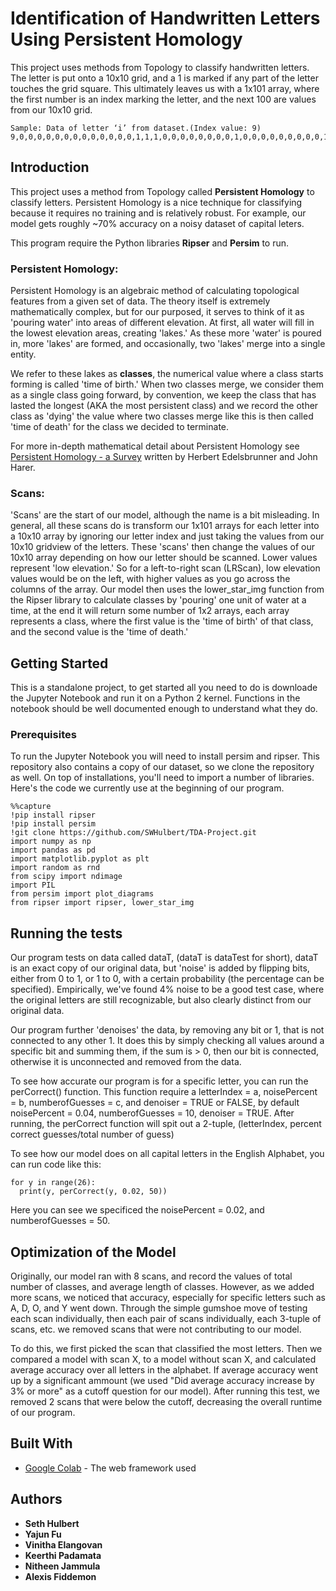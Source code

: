 # Identification of Handwritten Letters Using Persistent Homology

This project uses methods from Topology to classify handwritten letters. The letter is put onto a 10x10 grid, and a 1 is marked if any part of the letter touches the grid square. This ultimately leaves us with a 1x101 array, where the first number is an index marking the letter, and the next 100 are values from our 10x10 grid.

```
Sample: Data of letter ‘i’ from dataset.(Index value: 9)
9,0,0,0,0,0,0,0,0,0,0,0,0,0,1,1,1,0,0,0,0,0,0,0,0,1,0,0,0,0,0,0,0,0,0,1,0,0,0,0,0,0,0,0,0,1,0,0,0,0,0,0,0,0,0,1,0,0,0,0,0,0,0,0,0,1,0,0,0,0,0,0,0,0,0,1,0,0,0,0,0,0,0,0,1,1,1,0,0,0,0,0,0,0,0,0,0,0,0,0,0
```

## Introduction
This project uses a method from Topology called **Persistent Homology** to classify letters. Persistent Homology is a nice technique for classifying because it requires no training and is relatively robust. For example, our model gets roughly ~70% accuracy on a noisy dataset of capital leters.

This program require the Python libraries **Ripser** and **Persim** to run.

### Persistent Homology:
Persistent Homology is an algebraic method of calculating topological features from a given set of data. The theory itself is extremely mathematically complex, but for our purposed, it serves to think of it as 'pouring water' into areas of different elevation. At first, all water will fill in the lowest elevation areas, creating 'lakes.' As these more 'water' is poured in, more 'lakes' are formed, and occasionally, two 'lakes' merge into a single entity.

We refer to these lakes as **classes**, the numerical value where a class starts forming is called 'time of birth.' When two classes merge, we consider them as a single class going forward, by convention, we keep the class that has lasted the longest (AKA the most persistent class) and we record the other class as 'dying' the value where two classes merge like this is then called 'time of death' for the class we decided to terminate.

For more in-depth mathematical detail about Persistent Homology see [Persistent Homology - a Survey](https://www.maths.ed.ac.uk/~v1ranick/papers/edelhare.pdf) written by Herbert Edelsbrunner and John Harer.

### Scans:
'Scans' are the start of our model, although the name is a bit misleading. In general, all these scans do is transform our 1x101 arrays for each letter into a 10x10 array by ignoring our letter index and just taking the values from our 10x10 gridview of the letters. These 'scans' then change the values of our 10x10 array depending on how our letter should be scanned. Lower values represent 'low elevation.' So for a left-to-right scan (LRScan), low elevation values would be on the left, with higher values as you go across the columns of the array. Our model then uses the lower_star_img function from the Ripser library to calculate classes by 'pouring' one unit of water at a time, at the end it will return some number of 1x2 arrays, each array represents a class, where the first value is the 'time of birth' of that class, and the second value is the 'time of death.'

## Getting Started

This is a standalone project, to get started all you need to do is downloade the Jupyter Notebook and run it on a Python 2 kernel. Functions in the notebook should be well documented enough to understand what they do.

### Prerequisites

To run the Jupyter Notebook you will need to install persim and ripser. This repository also contains a copy of our dataset, so we clone the repository as well. On top of installations, you'll need to import a number of libraries. Here's the code we currently use at the beginning of our program.

```
%%capture
!pip install ripser
!pip install persim
!git clone https://github.com/SWHulbert/TDA-Project.git
import numpy as np
import pandas as pd
import matplotlib.pyplot as plt
import random as rnd
from scipy import ndimage
import PIL
from persim import plot_diagrams
from ripser import ripser, lower_star_img
```

## Running the tests

Our program tests on data called dataT, (dataT is dataTest for short), dataT is an exact copy of our original data, but 'noise' is added by flipping bits, either from 0 to 1, or 1 to 0, with a certain probability (the percentage can be specified). Empirically, we've found 4% noise to be a good test case, where the original letters are still recognizable, but also clearly distinct from our original data.

Our program further 'denoises' the data, by removing any bit or 1, that is not connected to any other 1. It does this by simply checking all values around a specific bit and summing them, if the sum is > 0, then our bit is connected, otherwise it is unconnected and removed from the data.

To see how accurate our program is for a specific letter, you can run the perCorrect() function. This function require a letterIndex = a, noisePercent = b, numberofGuesses = c, and denoiser = TRUE or FALSE, by default noisePercent = 0.04, numberofGuesses = 10, denoiser = TRUE. After running, the perCorrect function will spit out a 2-tuple, (letterIndex, percent correct guesses/total number of guess)

To see how our model does on all capital letters in the English Alphabet, you can run code like this:

```
for y in range(26):
  print(y, perCorrect(y, 0.02, 50))
```

Here you can see we specificed the noisePercent = 0.02, and numberofGuesses = 50.

## Optimization of the Model

Originally, our model ran with 8 scans, and record the values of total number of classes, and average length of classes. However, as we added more scans, we noticed that accuracy, especially for specific letters such as A, D, O, and Y went down. Through the simple gumshoe move of testing each scan individually, then each pair of scans individually, each 3-tuple of scans, etc. we removed scans that were not contributing to our model.

To do this, we first picked the scan that classified the most letters. Then we compared a model with scan X, to a model without scan X, and calculated average accuracy over all letters in the alphabet. If average accuracy went up by a significant ammount (we used "Did average accuracy increase by 3% or more" as a cutoff question for our model). After running this test, we removed 2 scans that were below the cutoff, decreasing the overall runtime of our program.

## Built With

* [Google Colab](https://colab.research.google.com/notebooks/welcome.ipynb) - The web framework used

## Authors

* **Seth Hulbert**
* **Yajun Fu**
* **Vinitha Elangovan**
* **Keerthi Padamata**
* **Nitheen Jammula**
* **Alexis Fiddemon**
